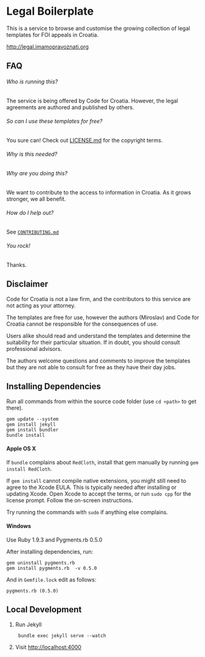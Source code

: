# Legal Boilerplate

This is a service to browse and customise the growing collection of legal templates for FOI appeals in Croatia.

<http://legal.imamopravoznati.org>

## FAQ

###### Who is running this?

The service is being offered by Code for Croatia. However, the legal agreements are authored and published by others.

###### So can I use these templates for free?

You sure can! Check out [LICENSE.md](LICENSE.md) for the copyright terms.

###### Why is this needed?


###### Why are you doing this?

We want to contribute to the access to information in Croatia. As it grows stronger, we all benefit.

###### How do I help out?

See [`CONTRIBUTING.md`](CONTRIBUTING.md)

###### You rock!

Thanks.

## Disclaimer

Code for Croatia is not a law firm, and the contributors to this service are not acting as your attorney.

The templates are free for use, however the authors (Miroslav) and Code for Croatia cannot be responsible for the consequences of use.

Users alike should read and understand the templates and determine the suitability for their particular situation. If in doubt, you should consult professional advisors.

The authors welcome questions and comments to improve the templates but they are not able to consult for free as they have their day jobs.

## Installing Dependencies

Run all commands from within the source code folder (use `cd <path>` to get there).

    gem update --system
    gem install jekyll
    gem install bundler
    bundle install

#### Apple OS X

If `bundle` complains about `RedCloth`, install that gem manually by running `gem install RedCloth`.

If `gem install` cannot compile native extensions, you might still need to agree to the Xcode EULA. This is typically needed after installing or updating Xcode. Open Xcode to accept the terms, or run `sudo cpp` for the license prompt. Follow the on-screen instructions.

Try running the commands with `sudo` if anything else complains.

#### Windows

Use Ruby 1.9.3 and Pygments.rb 0.5.0

After installing dependencies, run:

    gem uninstall pygments.rb
    gem install pygments.rb  -v 0.5.0

And in `Gemfile.lock` edit as follows:

    pygments.rb (0.5.0)

## Local Development

1. Run Jekyll

        bundle exec jekyll serve --watch

1. Visit [http://localhost:4000](http://localhost:4000)
